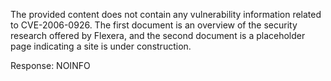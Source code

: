 The provided content does not contain any vulnerability information related to CVE-2006-0926. The first document is an overview of the security research offered by Flexera, and the second document is a placeholder page indicating a site is under construction.

Response: NOINFO
